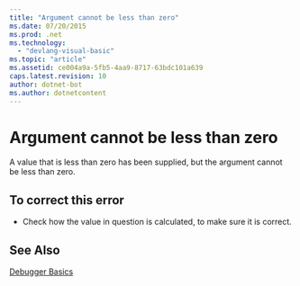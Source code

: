 ```yaml
---
title: "Argument cannot be less than zero"
ms.date: 07/20/2015
ms.prod: .net
ms.technology: 
  - "devlang-visual-basic"
ms.topic: "article"
ms.assetid: ce004a9a-5fb5-4aa9-8717-63bdc101a639
caps.latest.revision: 10
author: dotnet-bot
ms.author: dotnetcontent
---
```

# Argument cannot be less than zero
A value that is less than zero has been supplied, but the argument cannot be less than zero.  
  
## To correct this error  
  
-   Check how the value in question is calculated, to make sure it is correct.  
  
## See Also  
 [Debugger Basics](/visualstudio/debugger/debugger-basics)
